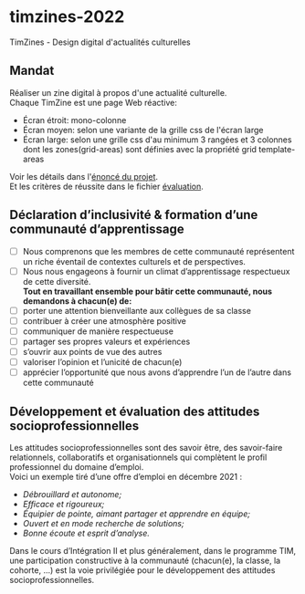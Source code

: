 # timzines-2022
TimZines - Design digital d'actualités culturelles

## Mandat
Réaliser un zine digital à propos d'une actualité culturelle.   
Chaque TimZine est une page Web réactive:   
- Écran étroit: mono-colonne 
- Écran moyen: selon une variante de la grille css de l'écran large 
- Écran large: selon une grille css d'au minimum 3 rangées et 3 colonnes dont les zones(grid-areas) sont définies avec la propriété grid template-areas

Voir les détails dans l'[énoncé du projet](_cadre-pedagogique/enonce-P1-TimZines.pdf).  
Et les critères de réussite dans le fichier [évaluation](_cadre-pedagogique/evaluation.md).

## Déclaration d’inclusivité & formation d’une communauté d’apprentissage
- [ ] Nous comprenons que les membres de cette communauté représentent un riche éventail de contextes culturels et de perspectives.
- [ ] Nous nous engageons à fournir un climat d’apprentissage respectueux de cette diversité.  
__Tout en travaillant ensemble pour bâtir cette communauté, nous demandons à chacun(e) de:__
- [ ] porter une attention bienveillante aux collègues de sa classe
- [ ] contribuer à créer une atmosphère positive
- [ ] communiquer de manière respectueuse
- [ ] partager ses propres valeurs et expériences
- [ ] s’ouvrir aux points de vue des autres
- [ ] valoriser l’opinion et l’unicité de chacun(e)
- [ ] apprécier l’opportunité que nous avons d’apprendre l’un de l’autre dans cette communauté 

## Développement et évaluation des attitudes socioprofessionnelles 
Les attitudes socioprofessionnelles sont des savoir être, des savoir-faire relationnels, collaboratifs et organisationnels qui complètent le profil professionnel du domaine d’emploi.   
Voici un exemple tiré d’une offre d’emploi en décembre 2021 :  
- *Débrouillard et autonome;*  
- *Efficace et rigoureux;*  
- *Équipier de pointe, aimant partager et apprendre en équipe;*   
- *Ouvert et en mode recherche de solutions;*  
- *Bonne écoute et esprit d’analyse.*  

Dans le cours d’Intégration II et plus généralement, dans le programme TIM, une participation constructive à la communauté (chacun(e), la classe, la cohorte, ...) est la voie privilégiée pour le développement des attitudes socioprofessionnelles. 

